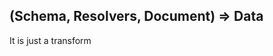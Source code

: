 ##  (Schema, Resolvers, Document) => Data <!-- .element: data-theme="ka-content" -->

It is just a transform
